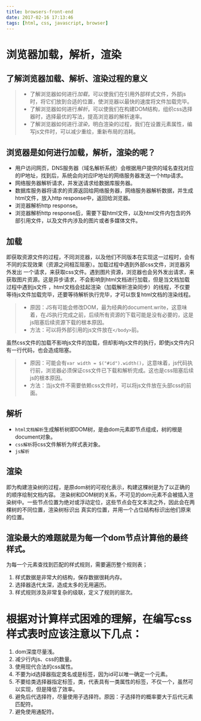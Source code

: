 ```yaml
---
title: browsers-front-end
date: 2017-02-16 17:13:46
tags: [html, css, javascript, browser]
---
```

# 浏览器加载，解析，渲染

## 了解浏览器加载、解析、渲染过程的意义

> * 了解浏览器如何进行*加载*，可以使我们在引用外部样式文件，外部js时，将它们放到合适的位置，使浏览器以最快的速度将文件加载完毕。
> * 了解浏览器如何进行*解析*，可以使我们在构建DOM结构，组织css选择器时，选择最优的写法，提高浏览器的解析速率。
> * 了解浏览器如何进行*渲染*，明白渲染的过程，我们在设置元素属性，编写js文件时，可以减少重绘，重新布局的消耗。

## 浏览器是如何进行加载，解析，渲染的呢？

* 用户访问网页，DNS服务器（域名解析系统）会根据用户提供的域名查找对应的IP地址，找到后，系统会向对应IP地址的网络服务器发送一个http请求。
* 网络服务器解析请求，并发送请求给数据库服务器。
* 数据库服务器将请求的资源返回给网络服务器，网络服务器解析数据，并生成html文件，放入http response中，返回给浏览器。
* 浏览器解析http response。
* 浏览器解析http response后，需要下载html文件，以及html文件内包含的外部引用文件，以及文件内涉及的图片或者多媒体文件。

<!--more-->

## 加载

  即获取资源文件的过程，不同浏览器，以及他们不同版本在实现这一过程时，会有不同的实现效果（资源之间相互阻塞）。加载过程中遇到外部css文件，浏览器另外发出
一个请求，来获取css文件。遇到图片资源，浏览器也会另外发出请求，来获取图片资源。这是异步请求，不会影响到html文档进行加载，但是当文档加载过程中遇到js文件
，html文档会挂起渲染（加载解析渲染同步）的线程，不仅要等待js文件加载完毕，还要等待解析执行完毕，才可以恢复html文档的渲染线程。

> * 原因：JS有可能会修改DOM，最为经典的document.write，这意味着，在JS执行完成之前，后续所有资源的下载可能是没有必要的，这是js阻塞后续资源下载的根本原因。
> * 方法：可以将外部引用的js文件放在`</body>`前。

虽然css文件的加载不影响js文件的加载，但却影响js文件的执行，即使js文件内只有一行代码，也会造成阻塞。

> * 原因：可能会有`var width = $("#id").width()`，这意味着，js代码执行前，浏览器必须保证css文件已下载和解析完成。这也是css阻塞后续js的根本原因。
> * 方法：当js文件不需要依赖css文件时，可以将js文件放在头部css的前面。

## 解析

* `html文档解析`生成解析树即DOM树，是由dom元素即节点组成，树的根是document对象。
* `css解析`将css文件解析为样式表对象。
* `js解析`

## 渲染

  即为构建渲染树的过程，是原dom树的可视化表示，构建这棵树是为了以正确的的顺序绘制文档内容。
  渲染树和DOM树的关系，不可见的dom元素不会被插入渲染树中。一些节点位置为绝对或浮动定位，这些节点会在文本流之外，因此会在两棵树的不同位置，渲染树标识出
真实的位置，并用一个占位结构标识出他们原来的位置。
  
## 渲染最大的难题就是为每一个dom节点计算他的最终样式。

为每一个元素查找到匹配的样式规则，需要遍历整个规则表；
1. 样式数据是非常大的结构，保存数据很耗内存。
2. 选择器迭代太深，造成太多的无用遍历。
3. 样式规则涉及非常复杂的级联，定义了规则的层次。

# 根据对计算样式困难的理解，在编写css样式表时应该注意以下几点：

1. dom深度尽量浅。
2. 减少行内js、css的数量。
3. 使用现代合法的css属性。
4. 不要为id选择器指定类名或是标签，因为id可以唯一确定一个元素。
5. 不要给类选择器指定标签，类，代表具有一类属性的标签，不仅一个，虽然可以实现，但是降低了效率。
6. 避免后代选择符，尽量使用子选择符。原因：子选择符的概率要大于后代元素匹配符。
7. 避免使用通配符。

